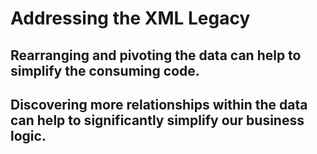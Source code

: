# Addressing the XML Legacy




## Rearranging and pivoting the data can help to simplify the consuming code.


## Discovering more relationships within the data can help to significantly simplify our business logic.





